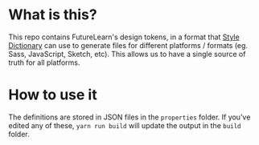 # What is this?

This repo contains FutureLearn's design tokens, in a format that [Style Dictionary](https://github.com/amzn/style-dictionary) can use to generate files for different platforms / formats (eg. Sass, JavaScript, Sketch, etc). This allows us to have a single source of truth for all platforms.

# How to use it

The definitions are stored in JSON files in the `properties` folder.
If you've edited any of these, `yarn run build` will update the output in the `build` folder.
